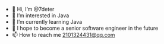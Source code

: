 - 👋 Hi, I’m @7deter
- 👀 I’m interested in Java
- 🌱 I’m currently learning Java
- 💞️ I hope to become a senior software engineer in the future
- 📫 How to reach me 2101324431@qq.com

<!---
7deter/7deter is a ✨ special ✨ repository because its `README.md` (this file) appears on your GitHub profile.
You can click the Preview link to take a look at your changes.
--->
